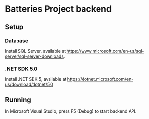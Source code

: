 # Batteries Project backend 


## Setup

### Database 


Install SQL Server, available at https://www.microsoft.com/en-us/sql-server/sql-server-downloads.


### .NET SDK 5.0

Install .NET SDK 5, available at https://dotnet.microsoft.com/en-us/download/dotnet/5.0

## Running

In Microsoft Visual Studio, press F5 (Debug) to start backend API.

